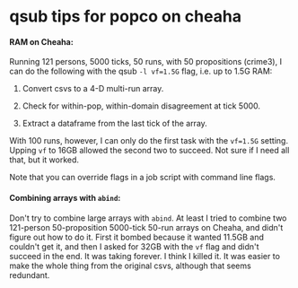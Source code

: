 qsub tips for popco on cheaha
====

#### RAM on Cheaha:

Running 121 persons, 5000 ticks, 50 runs, with 50 propositions
(crime3), I can do the following with the qsub `-l vf=1.5G` flag, i.e. 
up to 1.5G RAM:

1. Convert csvs to a 4-D multi-run array.

2. Check for within-pop, within-domain disagreement at tick 5000.

3. Extract a dataframe from the last tick of the array.

With 100 runs, however, I can only do the first task with the
`vf=1.5G` setting.  Upping `vf` to 16GB allowed the second two to
succeed.  Not sure if I need all that, but it worked.

Note that you can override flags in a job script with command line
flags.


#### Combining arrays with `abind`:

Don't try to combine large arrays with `abind`.  At least I tried to
combine two 121-person 50-proposition 5000-tick 50-run arrays on
Cheaha, and didn't figure out how to do it.  First it bombed because
it wanted 11.5GB and couldn't get it, and then I asked for 32GB with
the `vf` flag and didn't succeed in the end.  It was taking forever.
I think I killed it.  It was easier to make the whole thing from the
original csvs, although that seems redundant.
